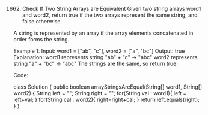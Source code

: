 1662. Check If Two String Arrays are Equivalent
Given two string arrays word1 and word2, return true if the two arrays represent the same string, and false otherwise.

A string is represented by an array if the array elements concatenated in order forms the string.

Example 1:
Input: word1 = ["ab", "c"], word2 = ["a", "bc"]
Output: true
Explanation:
word1 represents string "ab" + "c" -> "abc"
word2 represents string "a" + "bc" -> "abc"
The strings are the same, so return true.

Code:

class Solution {
    public boolean arrayStringsAreEqual(String[] word1, String[] word2) {
        String left = "";
        String right = "";
        for(String val : word1){
            left = left+val;
        }
        for(String cal : word2){
            right=right+cal;
        }
        return left.equals(right);
    }
}